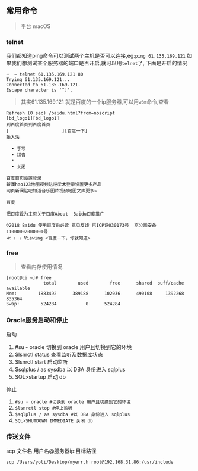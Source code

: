 ## 常用命令
> 平台 macOS

### telnet
我们都知道ping命令可以测试两个主机是否可以连接,eg:`ping 61.135.169.121`
如果我们想测试某个服务器的端口是否开启,就可以用`telnet`了,
下面是开启的情况

```
➜  ~ telnet 61.135.169.121 80
Trying 61.135.169.121...
Connected to 61.135.169.121.
Escape character is '^]'.
```
> 其实61.135.169.121 就是百度的一个ip服务器,可以用`w3m`命令,查看

```
Refresh (0 sec) /baidu.html?from=noscript
[bd_logo1][bd_logo1]
到百度首页到百度首页
[                    ][百度一下]
输入法

  • 手写
  • 拼音
  •
  • 关闭

百度首页设置登录
新闻hao123地图视频贴吧学术登录设置更多产品
网页新闻贴吧知道音乐图片视频地图文库更多»

百度

把百度设为主页关于百度About  Baidu百度推广

©2018 Baidu 使用百度前必读 意见反馈 京ICP证030173号  京公网安备11000002000001号
≪ ↑ ↓ Viewing <百度一下，你就知道>
```

### free
> 查看内存使用情况

```
[root@Li ~]# free
              total        used        free      shared  buff/cache   available
Mem:        1883492      389188      102036      490108     1392268      835364
Swap:        524284           0      524284
```


### Oracle服务启动和停止
启动

1. #su - oracle 切换到 oracle 用户且切换到它的环境
2. $lsnrctl status 查看监听及数据库状态
3. $lsnrctl start 启动监听
4. $sqlplus / as sysdba 以 DBA 身份进入 sqlplus
5. SQL>startup 启动 db

 停止
 
1. `#su - oracle #切换到 oracle 用户且切换到它的环境`
2. `$lsnrctl stop #停止监听`
3. `$sqlplus / as sysdba #以 DBA 身份进入 sqlplus`
4. `SQL>SHUTDOWN IMMEDIATE 关闭 db`


### 传送文件

scp 文件名 用户名@服务器ip:目标路径
```
scp /Users/yoli/Desktop/myerr.h root@192.168.31.86:/usr/include
```


